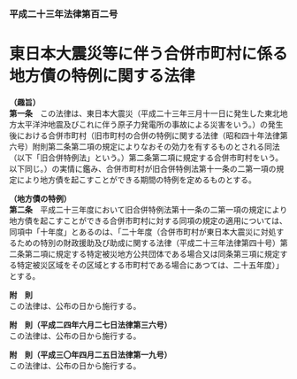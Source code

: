 ### 平成二十三年法律第百二号  
# 東日本大震災等に伴う合併市町村に係る地方債の特例に関する法律  
  
**（趣旨）**  
**第一条**　この法律は、東日本大震災（平成二十三年三月十一日に発生した東北地方太平洋沖地震及びこれに伴う原子力発電所の事故による災害をいう。）の発生後における合併市町村（旧市町村の合併の特例に関する法律（昭和四十年法律第六号）附則第二条第二項の規定によりなおその効力を有するものとされる同法（以下「旧合併特例法」という。）第二条第二項に規定する合併市町村をいう。以下同じ。）の実情に鑑み、合併市町村が旧合併特例法第十一条の二第一項の規定により地方債を起こすことができる期間の特例を定めるものとする。  
  
**（地方債の特例）**  
**第二条**　平成二十三年度において旧合併特例法第十一条の二第一項の規定により地方債を起こすことができる合併市町村に対する同項の規定の適用については、同項中「十年度」とあるのは、「二十年度（合併市町村が東日本大震災に対処するための特別の財政援助及び助成に関する法律（平成二十三年法律第四十号）第二条第二項に規定する特定被災地方公共団体である場合又は同条第三項に規定する特定被災区域をその区域とする市町村である場合にあつては、二十五年度）」とする。  
  
**附　則**  
この法律は、公布の日から施行する。  
  
**附　則（平成二四年六月二七日法律第三六号）**  
この法律は、公布の日から施行する。  
  
**附　則（平成三〇年四月二五日法律第一九号）**  
この法律は、公布の日から施行する。  
  
